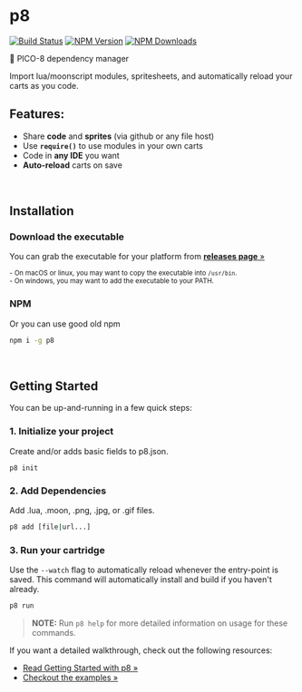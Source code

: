 # p8

[![Build Status](https://api.travis-ci.org/jozanza/p8.svg?branch=master)](https://travis-ci.org/jozanza/p8)
[![NPM Version](https://img.shields.io/npm/v/p8.svg?style=flat)](https://www.npmjs.org/package/p8)
[![NPM Downloads](https://img.shields.io/npm/dm/p8.svg?style=flat)](https://www.npmjs.org/package/p8)

👾 PICO-8 dependency manager

Import lua/moonscript modules, spritesheets, and automatically reload your carts as you code.

## Features:

- Share **code** and **sprites** (via github or any file host)
- Use **`require()`** to use modules in your own carts
- Code in **any IDE** you want
- **Auto-reload** carts on save

<br />

## Installation

### Download the executable
You can grab the executable for your platform from [**releases page** &raquo;](./releases)

<sup>- On macOS or linux, you may want to copy the executable into `/usr/bin`.</sup><br />
<sup>- On windows, you may want to add the executable to your PATH.</sup>

### NPM
Or you can use good old npm

```sh
npm i -g p8
```

<br />

## Getting Started

You can be up-and-running in a few quick steps:

### 1. Initialize your project

Create and/or adds basic fields to p8.json.

```
p8 init
```

### 2. Add Dependencies

Add .lua, .moon, .png, .jpg, or .gif files.

```sh
p8 add [file|url...]
```

### 3. Run your cartridge

Use the `--watch` flag to automatically reload whenever the entry-point is saved. This command will automatically install and build if you haven't already.

```sh
p8 run
```

> **NOTE:** Run `p8 help` for more detailed information on usage for these commands.

If you want a detailed walkthrough, check out the following resources:

- [Read Getting Started with p8 &raquo;](./getting-started.md)
- [Checkout the examples &raquo;](./examples)
